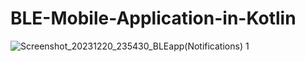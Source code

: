 # BLE-Mobile-Application-in-Kotlin
![Screenshot_20231220_235430_BLEapp(Notifications) 1](https://github.com/asgoodasbread/BLE-Mobile-Application-in-Kotlin/assets/121584961/285a83cd-73f5-4368-be4a-09c50cb32685)
